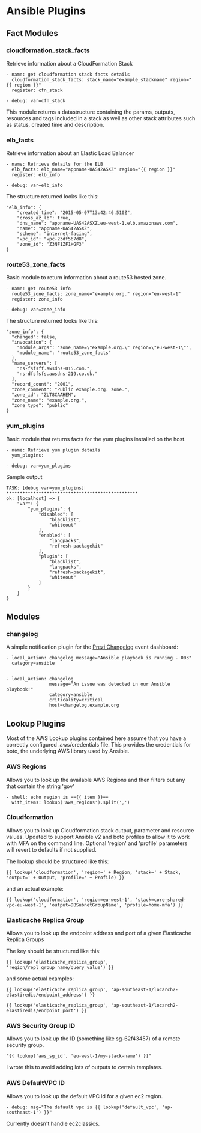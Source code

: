 Ansible Plugins
===============

## Fact Modules ##

### cloudformation_stack_facts ###

Retrieve information about a CloudFormation Stack

    - name: get cloudformation stack facts details
      cloudformation_stack_facts: stack_name="example_stackname" region="{{ region }}"
      register: cfn_stack

    - debug: var=cfn_stack

This module returns a datastructure containing the params, outputs,
resources and tags included in a stack as well as other stack attributes
such as status, created time and description.

### elb_facts ###

Retrieve information about an Elastic Load Balancer

    - name: Retrieve details for the ELB
      elb_facts: elb_name="appname-UAS42ASXZ" region="{{ region }}"
      register: elb_info

    - debug: var=elb_info

The structure returned looks like this:

    "elb_info": {
        "created_time": "2015-05-07T13:42:46.510Z",
        "cross_az_lb": true,
        "dns_name": "appname-UAS42ASXZ.eu-west-1.elb.amazonaws.com",
        "name": "appname-UAS42ASXZ",
        "scheme": "internet-facing",
        "vpc_id": "vpc-23df567d8",
        "zone_id": "Z3NF1ZF1HGF3"
    }

### route53_zone_facts ###

Basic module to return information about a route53 hosted zone.

    - name: get route53 info
      route53_zone_facts: zone_name="example.org." region="eu-west-1"
      register: zone_info

    - debug: var=zone_info

The structure returned looks like this:

    "zone_info": {
      "changed": false,
      "invocation": {
        "module_args": "zone_name=\"example.org.\" region=\"eu-west-1\"",
        "module_name": "route53_zone_facts"
      },
      "name_servers": [
        "ns-fsfsff.awsdns-015.com.",
        "ns-dfsfsfs.awsdns-219.co.uk."
      ],
      "record_count": "2001",
      "zone_comment": "Public example.org. zone.",
      "zone_id": "ZLT8CAAHEM",
      "zone_name": "example.org.",
      "zone_type": "public"
    }

### yum_plugins ###

Basic module that returns facts for the yum plugins installed on the host.

    - name: Retrieve yum plugin details
      yum_plugins:

    - debug: var=yum_plugins

Sample output

    TASK: [debug var=yum_plugins]
    *************************************************
    ok: [localhost] => {
        "var": {
            "yum_plugins": {
                "disabled": [
                    "blacklist",
                    "whiteout"
                ],
                "enabled": [
                    "langpacks",
                    "refresh-packagekit"
                ],
                "plugin": [
                    "blacklist",
                    "langpacks",
                    "refresh-packagekit",
                    "whiteout"
                ]
            }
        }
    }


## Modules ##

### changelog  ###

A simple notification plugin for the [Prezi Changelog](https://github.com/prezi/changelog)
event dashboard:

    - local_action: changelog message="Ansible playbook is running - 003"
      category=ansible


    - local_action: changelog
                    message="An issue was detected in our Ansible playbook!"
                    category=ansible
                    criticality=critical
                    host=changelog.example.org


## Lookup Plugins ##

Most of the AWS Lookup plugins contained here assume that you have a
correctly configured .aws/credentials file. This provides the credentials
for boto, the underlying AWS library used by Ansible.

### AWS Regions ###

Allows you to look up the available AWS Regions and then filters out any that contain
the string 'gov'

    - shell: echo region is =={{ item }}==
      with_items: lookup('aws_regions').split(',')

### Cloudformation ###

 Allows you to look up Cloudformation stack output, parameter and resource values. Updated to support Ansible v2 and boto profiles to allow it to work with MFA on the command line. Optional 'region' and 'profile' parameters will revert to defaults if not supplied.

The lookup should be structured like this:

    {{ lookup('cloudformation', 'region=' + Region, 'stack=' + Stack, 'output=' + Output, 'profile=' + Profile) }}

and an actual example:

    {{ lookup('cloudformation', 'region=eu-west-1', 'stack=core-shared-vpc-eu-west-1', 'output=DBSubnetGroupName', 'profile=home-mfa') }}


### Elasticache Replica Group ###

Allows you to look up the endpoint address and port of a given Elasticache Replica Groups

The key should be structured like this:

    {{ lookup('elasticache_replica_group', 'region/repl_group_name/query_value') }}

and some actual examples:

    {{ lookup('elasticache_replica_group', 'ap-southeast-1/locarch2-elastiredis/endpoint_address') }}

    {{ lookup('elasticache_replica_group', 'ap-southeast-1/locarch2-elastiredis/endpoint_port') }}


### AWS Security Group ID ###

Allows you to look up the ID (something like sg-62f43457) of a remote security group.

    "{{ lookup('aws_sg_id', 'eu-west-1/my-stack-name') }}"

I wrote this to avoid adding lots of outputs to certain templates.


### AWS DefaultVPC ID ###

Allows you to look up the default VPC id for a given ec2 region.

    - debug: msg="The default vpc is {{ lookup('default_vpc', 'ap-southeast-1') }}"

Currently doesn't handle ec2classics.
